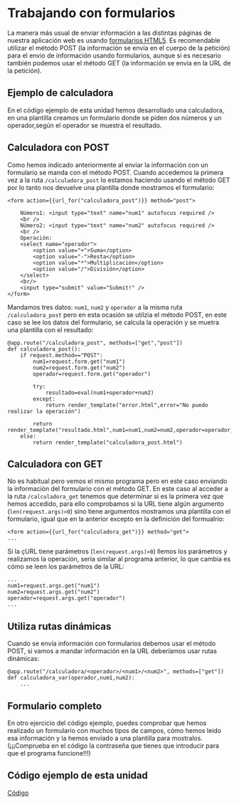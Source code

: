 # Trabajando con formularios

La manera más usual de enviar información a las distintas páginas de nuestra aplicación web es usando [formularios HTML5](https://www.w3schools.com/html/html_forms.asp). Es recomendable utilizar el método POST (la información se envía en el cuerpo de la petición) para el envio de información usando formularios, aunque si es necesario también podemos usar el ḿétodo GET (la información se envía en la URL de la petición).

## Ejemplo de calculadora

En el código ejemplo de esta unidad hemos desarrollado una calculadora, en una plantilla creamos un formulario donde se piden dos números y un operador,según el operador se muestra el resultado.

## Calculadora con POST

Como hemos indicado anteriormente al enviar la información con un formulario se manda con el método POST. Cuando accedemos la primera vez a la ruta `/calculadora_post` lo estamos haciendo usando el método GET por lo tanto nos devuelve una plantilla donde mostramos el formulario:

	<form action={{url_for("calculadora_post")}} method="post">
		
		Número1: <input type="text" name="num1" autofocus required />
		<br />
		Número2: <input type="text" name="num2" autofocus required />
		<br />
		Operación: 
		<select name="operador">
  			<option value="+">Suma</option>
  			<option value="-">Resta</option>
  			<option value="*">Multiplicación</option>
  			<option value="/">División</option>
  		</select> 
  		<br/>
  		<input type="submit" value="Submit!" />
	</form>

Mandamos tres datos: `num1`, `num2` y `operador` a la misma ruta `/calculadora_post` pero en esta ocasión se utilzia el método POST, en este caso se lee los datos del formulario, se calcula la operación y se muetra una plantilla con el resultado:

	@app.route("/calculadora_post", methods=["get","post"])
	def calculadora_post():
		if request.method=="POST":
			num1=request.form.get("num1")
			num2=request.form.get("num2")
			operador=request.form.get("operador")
		
			try:
				resultado=eval(num1+operador+num2)
			except:
				return render_template("error.html",error="No puedo realizar la operación")
			
			return render_template("resultado.html",num1=num1,num2=num2,operador=operador,resultado=resultado)	
		else:
			return render_template("calculadora_post.html")

## Calculadora con GET

No es habitual pero vemos el mismo programa pero en este caso enviando la información del formulario con el método GET. En este caso al acceder a la ruta `/calculadora_get` tenemos que determinar si es la primera vez que hemos accedido, para ello comprobamos si la URL tiene algún argumento (`len(request.args)>0`) sino tiene argumentos mostramos una plantilla con el formulario, igual que en la anterior excepto en la definición del formualrio:

	<form action={{url_for("calculadora_get")}} method="get">
	...

Si la çURL tiene parámetros (`len(request.args)>0`) llemos los parámetros y realizamos la operación, sería similar al programa anterior, lo que cambia es cómo se leen los parámetros de la URL:

	...
	num1=request.args.get("num1")
	num2=request.args.get("num2")
	operador=request.args.get("operador")
	...

## Utiliza rutas dinámicas

Cuando se envía información con formularios debemos usar el método POST, si vamos a mandar información en la URL deberíamos usar rutas dinámicas:

	@app.route("/calculadora/<operador>/<num1>/<num2>", methods=["get"])
	def calculadora_var(operador,num1,num2):
		...

## Formulario completo

En otro ejercicio del código ejemplo, puedes comprobar que hemos realizado un formulario con muchos tipos de campos, cómo hemos leido esa información y la hemos envíado a una plantilla para mostralos. (¡¡¡Comprueba en el código la contraseña que tienes que introducir para que el programa funcione!!!)

## Código ejemplo de esta unidad

[Código](../../ejemplos/u18)
	